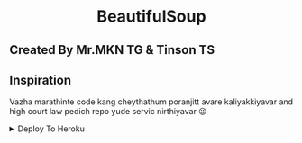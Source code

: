 <h1 align="center">
  <b>BeautifulSoup</b>
</h1>    

## Created By Mr.MKN TG & Tinson TS 

## Inspiration
Vazha marathinte code kang cheythathum poranjitt avare kaliyakkiyavar and high court law pedich repo yude servic nirthiyavar  😉



















<details><summary>Deploy To Heroku</summary>
<p>
<br>
<a href="https://heroku.com/deploy?template=https://github.com/Thomsintinctin/IMDBPATTRICK-2DB">
  <img src="https://www.herokucdn.com/deploy/button.svg" alt="Deploy To Heroku">
</a>
</p>
</details>
